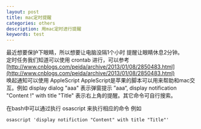 ```yaml
---
layout: post
title: mac定时提醒 
categories: others
description: 用mac定时进行提醒 
keywords: test
---
```


最近想要保护下眼睛，所以想要让电脑没隔1个小时 提醒让眼睛休息2分钟。   
定时任务我们知道可以使用 crontab 进行，可以参考[http://www.cnblogs.com/peida/archive/2013/01/08/2850483.html](http://www.cnblogs.com/peida/archive/2013/01/08/2850483.html)  
唤起通知可以使用 AppleScript AppleScript是苹果的脚本可以用来帮助和mac交互。例如 display dialog "aaa" 表示弹窗提示 ”aaa“,   display notification "Content !" with title "Title" 表示右上角的提醒。其它命令可自行搜索。  

在bash中可以通过执行 osascript 来执行相应的命令 例如   

```script
osascript 'display notifiction "Content" with title "Title"'
```
